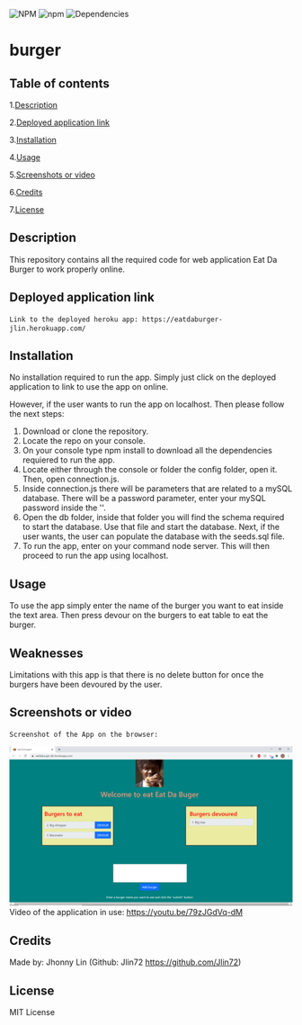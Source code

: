 ![NPM](https://img.shields.io/npm/l/express) ![npm](https://img.shields.io/npm/v/npm) ![Dependencies](https://img.shields.io/badge/dependencies-up%20to%20date-green)

# burger
## Table of contents
  1.[Description](#Description)

  2.[Deployed application link](#Deployed-application-link)

  3.[Installation](#Installation)

  4.[Usage](#Usage)

  5.[Screenshots or video](#Screenshots-or-video)

  6.[Credits](#Credits)

  7.[License](#License)
## Description 
  This repository contains all the required code for web application Eat Da Burger to work properly online.
## Deployed application link
    Link to the deployed heroku app: https://eatdaburger-jlin.herokuapp.com/
## Installation
  No installation required to run the app. Simply just click on the deployed application to link to use the app on online.

  However, if the user wants to run the app on localhost. Then please follow the next steps:
  1. Download or clone the repository.
  2. Locate the repo on your console.
  3. On your console type npm install to download all the dependencies requiered to run the app.
  4. Locate either through the console or folder the config folder, open it. Then, open connection.js.
  5. Inside connection.js there will be parameters that are related to a mySQL database. There will be a password parameter, enter your mySQL password inside the ''.
  6. Open the db folder, inside that folder you will find the schema required to start the database. Use that file and start the database. Next, if the user wants, the user can populate the database with the seeds.sql file.
  7. To run the app, enter on your command node server. This will then proceed to run the app using localhost.
## Usage
  To use the app simply enter the name of the burger you want to eat inside the text area. Then press devour on the burgers to eat table to eat the burger.
## Weaknesses
  Limitations with this app is that there is no delete button for once the burgers have been devoured by the user.
## Screenshots or video
    Screenshot of the App on the browser:
  ![App](https://raw.githubusercontent.com/Jlin72/burger/main/public/assets/img/site_screenshot.png)
  Video of the application in use: https://youtu.be/79zJGdVq-dM
## Credits
  Made by: Jhonny Lin (Github: Jlin72 https://github.com/Jlin72)
## License
  MIT License
